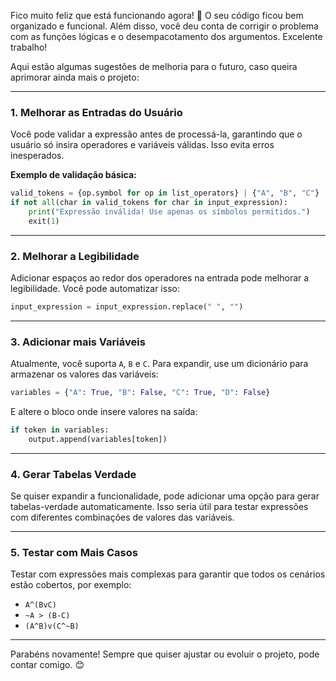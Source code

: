 Fico muito feliz que está funcionando agora! 🎉 O seu código ficou bem organizado e funcional. Além disso, você deu conta de corrigir o problema com as funções lógicas e o desempacotamento dos argumentos. Excelente trabalho!

Aqui estão algumas sugestões de melhoria para o futuro, caso queira aprimorar ainda mais o projeto:

---

### 1. **Melhorar as Entradas do Usuário**
Você pode validar a expressão antes de processá-la, garantindo que o usuário só insira operadores e variáveis válidas. Isso evita erros inesperados.

**Exemplo de validação básica:**

```python
valid_tokens = {op.symbol for op in list_operators} | {"A", "B", "C"}
if not all(char in valid_tokens for char in input_expression):
    print("Expressão inválida! Use apenas os símbolos permitidos.")
    exit(1)
```

---

### 2. **Melhorar a Legibilidade**
Adicionar espaços ao redor dos operadores na entrada pode melhorar a legibilidade. Você pode automatizar isso:

```python
input_expression = input_expression.replace(" ", "")
```

---

### 3. **Adicionar mais Variáveis**
Atualmente, você suporta `A`, `B` e `C`. Para expandir, use um dicionário para armazenar os valores das variáveis:

```python
variables = {"A": True, "B": False, "C": True, "D": False}
```

E altere o bloco onde insere valores na saída:

```python
if token in variables:
    output.append(variables[token])
```

---

### 4. **Gerar Tabelas Verdade**
Se quiser expandir a funcionalidade, pode adicionar uma opção para gerar tabelas-verdade automaticamente. Isso seria útil para testar expressões com diferentes combinações de valores das variáveis.

---

### 5. **Testar com Mais Casos**
Testar com expressões mais complexas para garantir que todos os cenários estão cobertos, por exemplo:
- `A^(BvC)`
- `~A > (B-C)`
- `(A^B)v(C^~B)`

---

Parabéns novamente! Sempre que quiser ajustar ou evoluir o projeto, pode contar comigo. 😊

